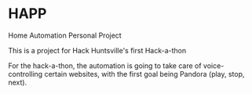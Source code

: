 # HAPP
Home Automation Personal Project


This is a project for Hack Huntsville's first Hack-a-thon

For the hack-a-thon, the automation is going to take care of voice-controlling certain websites, 
with the first goal being Pandora (play, stop, next).